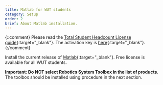 ```yaml
---
title: Matlab for WUT students
category: Setup
order: 2
brief: About Matlab installation.
---
```


{::comment}
Please read the [Total Student Headcount License guide](https://www.ci.pw.edu.pl/content/download/1918/14940/file/TAH_quickstart_student.pdf){:target="_blank"}. The activation key is [here](https://www.ci.pw.edu.pl/content/download/1630/13279/file/Klucz%20studencki_TAH.txt){:target="_blank"}.
{:/comment}

Install the current release of [Matlab](http://www.mathworks.com/products/matlab){:target="_blank"}. Free license is available for all WUT students.

**Important: Do NOT select Robotics System Toolbox in the list of products**. The toolbox should be installed using procedure in the next section.

